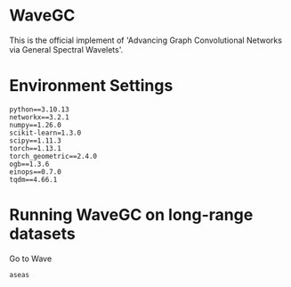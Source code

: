 # WaveGC
This is the official implement of 'Advancing Graph Convolutional Networks via General Spectral Wavelets'.

# Environment Settings
```
python==3.10.13
networkx==3.2.1
numpy==1.26.0
scikit-learn=1.3.0
scipy==1.11.3
torch==1.13.1
torch_geometric==2.4.0
ogb==1.3.6
einops==0.7.0
tqdm==4.66.1
```

# Running WaveGC on long-range datasets
Go to Wave
```
aseas
```

